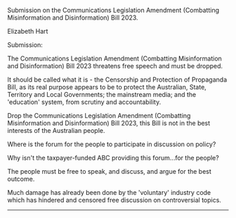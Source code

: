 Submission on the Communications Legislation Amendment (Combatting Misinformation and
Disinformation) Bill 2023.

Elizabeth Hart

Submission:

The Communications Legislation Amendment (Combatting Misinformation and
Disinformation) Bill 2023 threatens free speech and must be dropped.

It should be called what it is - the Censorship and Protection of Propaganda Bill, as its real
purpose appears to be to protect the Australian, State, Territory and Local Governments;
the mainstream media; and the 'education' system, from scrutiny and accountability.

Drop the Communications Legislation Amendment (Combatting Misinformation and
Disinformation) Bill 2023, this Bill is not in the best interests of the Australian people.

Where is the forum for the people to participate in discussion on policy?

Why isn't the taxpayer-funded ABC providing this forum...for the people?

The people must be free to speak, and discuss, and argue for the best outcome.

Much damage has already been done by the 'voluntary' industry code which has hindered
and censored free discussion on controversial topics.


-----

